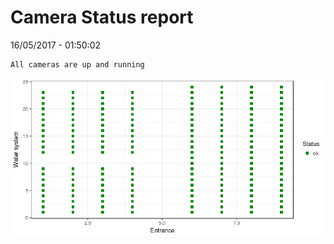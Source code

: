 Camera Status report
================
16/05/2017 - 01:50:02

    All cameras are up and running

![](camreport_files/figure-markdown_github/unnamed-chunk-2-1.png)
